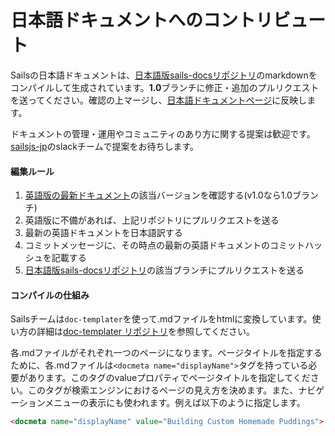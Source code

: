 # 日本語ドキュメントへのコントリビュート
Sailsの日本語ドキュメントは、[日本語版sails-docsリポジトリ](https://github.com/yoshioka-s/sails-docs-ja)のmarkdownをコンパイルして生成されています。**1.0**ブランチに修正・追加のプルリクエストを送ってください。確認の上マージし、[日本語ドキュメントページ](http://sailsjs-jp.org/)に反映します。

ドキュメントの管理・運用やコミュニティのあり方に関する提案は歓迎です。[sailsjs-jp](https://sailsjs-jp-slack-invite-me.herokuapp.com/)のslackチームで提案をお待ちします。

#### 編集ルール
1. [英語版の最新ドキュメント](https://github.com/balderdashy/sails-docs)の該当バージョンを確認する(v1.0なら1.0ブランチ)
1. 英語版に不備があれば、上記リポジトリにプルリクエストを送る
1. 最新の英語ドキュメントを日本語訳する
1. コミットメッセージに、その時点の最新の英語ドキュメントのコミットハッシュを記載する
1. [日本語版sails-docsリポジトリ](https://github.com/yoshioka-s/sails-docs-ja)の該当ブランチにプルリクエストを送る

#### コンパイルの仕組み
Sailsチームは`doc-templater`を使って.mdファイルをhtmlに変換しています。使い方の詳細は[doc-templater リポジトリ](https://github.com/uncletammy/doc-templater)を参照してください。

各.mdファイルがそれぞれ一つのページになります。ページタイトルを指定するために、各.mdファイルは`<docmeta name="displayName">`タグを持っている必要があります。このタグのvalueプロパティでページタイトルを指定してください。このタグが検索エンジンにおけるページの見え方を決めます。また、ナビゲーションメニューの表示にも使われます。例えば以下のように指定します。

```markdown
<docmeta name="displayName" value="Building Custom Homemade Puddings">
```

<docmeta name="displayName" value="Contributing to the Docs">
